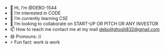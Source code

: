 - 👋 Hi, I’m @DEBO-1544
- 👀 I’m interested in CODE
- 🌱 I’m currently learning CSE
- 💞️ I’m looking to collaborate on START-UP OR PITCH OR ANY INVESTOR 
- 📫 How to reach me contact me at my mail debojitghosh832@gmail.com
- 😄 Pronouns: //
- ⚡ Fun fact: work is work

<!---
DEBO-1544/DEBO-1544 is a ✨ special ✨ repository because its `README.md` (this file) appears on your GitHub profile.
You can click the Preview link to take a look at your changes.
--->

